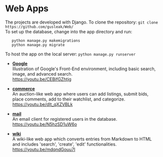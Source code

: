 # Web Apps
The projects are developed with Django.
To clone the repository: ```git clone https://github.com/gusleak/Web/```\
To set up the database, change into the app directory and run:
```
   python manage.py makemigrations
   python manage.py migrate
```
To host the app on the local server:
```python manage.py runserver```

- **[Google](https://github.com/gusleak/Web/tree/master/Google)**\
Illustration of Google's Front-End environment, including basic search, image, and advanced search.\
https://youtu.be/CEBifGZhtjg

- **[commerce](https://github.com/gusleak/Web/tree/master/commerce)**\
An auction-like web app where users can add listings, submit bids, place comments, add to their watchlist, and categorize.\
https://youtu.be/dIt_qXZVBLk

- **[mail](https://github.com/gusleak/Web/tree/master/mail)**\
An email client for registered users in the database.\
https://youtu.be/N5hzSD1uW6o

- **[wiki](https://github.com/gusleak/Web/tree/master/wiki)**\
A wiki-like web app which converts entries from Markdown to HTML and includes 'search', 'create', 'edit' functionalities.\
https://youtu.be/mdqndGouu7I
